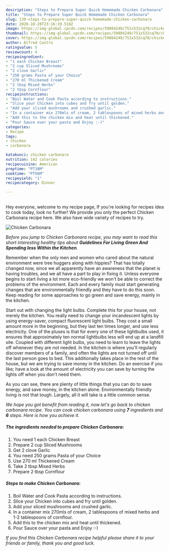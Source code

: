 ```yaml
---
description: "Steps to Prepare Super Quick Homemade Chicken Carbonara"
title: "Steps to Prepare Super Quick Homemade Chicken Carbonara"
slug: 139-steps-to-prepare-super-quick-homemade-chicken-carbonara
date: 2020-10-28T23:16:19.518Z
image: https://img-global.cpcdn.com/recipes/59084249/751x532cq70/chicken-carbonara-recipe-main-photo.jpg
thumbnail: https://img-global.cpcdn.com/recipes/59084249/751x532cq70/chicken-carbonara-recipe-main-photo.jpg
cover: https://img-global.cpcdn.com/recipes/59084249/751x532cq70/chicken-carbonara-recipe-main-photo.jpg
author: Alfred Castro
ratingvalue: 5
reviewcount: 4
recipeingredient:
- "1 each Chicken Breast"
- "2 cup Sliced Mushrooms"
- "2 clove Garlic"
- "250 grams Pasta of your Choice"
- "270 ml Thickened Cream"
- "2 tbsp Mixed Herbs"
- "2 tbsp Cornflour"
recipeinstructions:
- "Boil Water and Cook Pasta according to instructions."
- "Slice your Chicken into cubes and fry until golden."
- "Add your sliced mushrooms and crushed garlic."
- "In a container mix 270mls of cream, 2 tablespoons of mixed herbs and 1-2 tablespoons of cornflour."
- "Add this to the chicken mix and heat until thickened."
- "Pour Sauce over your pasta and Enjoy :-)"
categories:
- Recipe
tags:
- chicken
- carbonara

katakunci: chicken carbonara 
nutrition: 142 calories
recipecuisine: American
preptime: "PT38M"
cooktime: "PT56M"
recipeyield: "1"
recipecategory: Dinner

---
```

<br>
Hey everyone, welcome to my recipe page, If you're looking for recipes idea to cook today, look no further! We provide you only the perfect Chicken Carbonara recipe here. We also have wide variety of recipes to try.
<br>


![Chicken Carbonara](https://img-global.cpcdn.com/recipes/59084249/751x532cq70/chicken-carbonara-recipe-main-photo.jpg)

<i>Before you jump to Chicken Carbonara recipe, you may want to read this short interesting healthy tips about 
<strong>Guidelines For Living Green And Spending less Within the Kitchen</strong>.</i>
</br>

Remember when the only men and women who cared about the natural environment were tree huggers along with hippies? That has totally changed now, since we all apparently have an awareness that the planet is having troubles, and we all have a part to play in fixing it. Unless everyone begins to start living a lot more eco-friendly we won't be able to correct the problems of the environment. Each and every family must start generating changes that are environmentally friendly and they have to do this soon. Keep reading for some approaches to go green and save energy, mainly in the kitchen.

Start out with changing the light bulbs. Complete this for your house, not merely the kitchen. You really need to change your incandescent lights by using energy-saver, compact fluorescent light bulbs. They cost a small amount more in the beginning, but they last ten times longer, and use less electricity. One of the pluses is that for every one of these lightbulbs used, it ensures that approximately ten normal lightbulbs less will end up at a landfill site. Coupled with different light bulbs, you need to learn to leave the lights off whenever they are not needed. In the kitchen is where you'll regularly discover members of a family, and often the lights are not turned off until the last person goes to bed. This additionally takes place in the rest of the house, but we are trying to save money in the kitchen. Do an exercise if you like; have a look at the amount of electricity you can save by turning the lights off when you don't need them.

As you can see, there are plenty of little things that you can do to save energy, and save money, in the kitchen alone. Environmentally friendly living is not that tough. Largely, all it will take is a little common sense.


<i>We hope you got benefit from reading it, now let's go back to chicken carbonara recipe. You can cook chicken carbonara using <strong>7</strong> ingredients and <strong>6</strong> steps. Here is how you achieve it.
</i>

##### The ingredients needed to prepare Chicken Carbonara:

1. You need 1 each Chicken Breast
1. Prepare 2 cup Sliced Mushrooms
1. Get 2 clove Garlic
1. You need 250 grams Pasta of your Choice
1. Use 270 ml Thickened Cream
1. Take 2 tbsp Mixed Herbs
1. Prepare 2 tbsp Cornflour


##### Steps to make Chicken Carbonara:

1. Boil Water and Cook Pasta according to instructions.
1. Slice your Chicken into cubes and fry until golden.
1. Add your sliced mushrooms and crushed garlic.
1. In a container mix 270mls of cream, 2 tablespoons of mixed herbs and 1-2 tablespoons of cornflour.
1. Add this to the chicken mix and heat until thickened.
1. Pour Sauce over your pasta and Enjoy :-)


<i>If you find this Chicken Carbonara recipe helpful please share it to your friends or family, thank you and good luck.</i>
